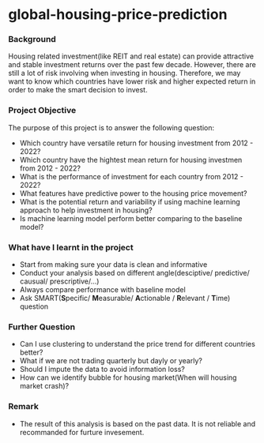 # global-housing-price-prediction
### Background 
Housing related investment(like REIT and real estate) can provide attractive and stable investment returns over the past few decade. However, there are still a lot of risk involving when investing in housing. Therefore, we may want to know which countries have lower risk and higher expected return in order to make the smart decision to invest.

### Project Objective 
The purpose of this project is to answer the following question:
- Which country have versatile return for housing investment from 2012 - 2022?
- Which country have the hightest mean return for housing investmen from 2012 - 2022?
- What is the performance of investment for each country from 2012 - 2022?
- What features have predictive power to the housing price movement?
- What is the potential return and variability if using machine learning approach to help investment in housing?
- Is machine learning model perform better comparing to the baseline model?

### What have I learnt in the project 
- Start from making sure your data is clean and informative 
- Conduct your analysis based on different angle(desciptive/ predictive/ causual/ prescriptive/...)
- Always compare performance with baseline model
- Ask SMART(**S**pecific/ **M**easurable/ **A**ctionable / **R**elevant / **T**ime) question

### Further Question
- Can I use clustering to understand the price trend for different countries better?
- What if we are not trading quarterly but dayly or yearly?
- Should I impute the data to avoid information loss?
- How can we identify bubble for housing market(When will housing market crash)?

### Remark
- The result of this analysis is based on the past data. It is not reliable and recommanded for furture invesement.


